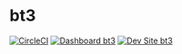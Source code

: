 # bt3

[![CircleCI](https://circleci.com/gh/ericmichalsen/bt3.svg?style=shield)](https://circleci.com/gh/ericmichalsen/bt3)
[![Dashboard bt3](https://img.shields.io/badge/dashboard-bt3-yellow.svg)](https://dashboard.pantheon.io/sites/90a0e873-0ad5-4222-97e3-83b07c95577f#dev/code)
[![Dev Site bt3](https://img.shields.io/badge/site-bt3-blue.svg)](http://dev-bt3.pantheonsite.io/)